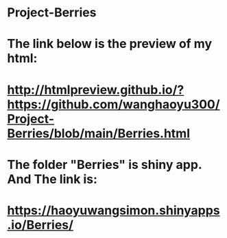# Project-Berries

# The link below is the preview of my html:
# http://htmlpreview.github.io/?https://github.com/wanghaoyu300/Project-Berries/blob/main/Berries.html

# The folder "Berries" is shiny app. And The link is:
#  https://haoyuwangsimon.shinyapps.io/Berries/
